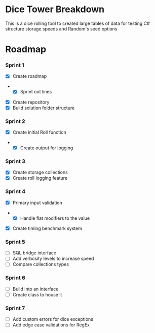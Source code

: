 # Dice Tower Breakdown
This is a dice rolling tool to created large tables of data 
for testing C# structure storage speeds and Random's seed options

# Roadmap 
### Sprint 1
- [x] Create roadmap
- - [X] Sprint out lines
- [x] Create repository 
- [x] Build solution folder structure 

### Sprint 2
- [x] Create initial Roll function
- - [x] Create output for logging

### Sprint 3
- [x] Create storage collections
- [x] Create roll logging feature

### Sprint 4
- [x] Primary input validation
- - [x] Handle flat modifiers to the value
- [x] Create timing benchmark system

### Sprint 5
- [ ] SQL bridge interface
- [ ] Add verbosity levels to increase speed
- [ ] Compare collections types

### Sprint 6
- [ ] Build into an interface
- [ ] Create class to house it

### Sprint 7
- [ ] Add custom errors for dice exceptions
- [ ] Add edge case validations for RegEx